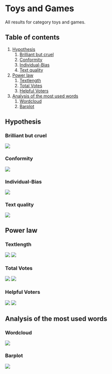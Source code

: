 # Toys and Games

All results for category toys and games.

##  Table of contents

1. [Hypothesis](#hypothesis)
    1. [Brilliant but cruel](#brilliant-but-cruel)
    2. [Conformity](#conformity)
    3. [Individual-Bias](#individual-bias)
    4. [Text quality](#text-quality)
2. [Power law](#power-law)
    1. [Textlength](#textlength)
    2. [Total Votes](#total-votes)
    3. [Helpful Voters](#helpful-voters)
3. [Analysis of the most used words](#analysis-of-the-most-used-words)
    1. [Wordcloud](#wordcloud)    
    2. [Barplot](#barplot)

## Hypothesis

### Brilliant but cruel
![](./brilliantButCruelToysGames.gif)

### Conformity
![](./conformityToysGames.gif)

### Individual-Bias
![](./individualBiasToysGames.gif)

### Text quality
![](./scatterPlotwordcountToysGames.gif)


## Power law

### Textlength
![](./c_compareWordcountToOccurence_ToysandGames.gif)
![](./c_powerlawWordcount_ToysandGames.gif)

### Total Votes
![](./b_compareVotersToOccurence_ToysandGames.gif)
![](./b_powerlawVoters_ToysandGames.gif)

### Helpful Voters
![](./a_comparehelpfulVotersToOccurence_ToysandGames.gif)
![](./a_powerlawHelpfulVoters_ToysandGames.gif)

## Analysis of the most used words

### Wordcloud
![](./plotWordcloudEvaluationToysandGames.png)

### Barplot
![](./plotWordfrequencyEvaluationToysandGames.png)


